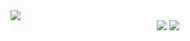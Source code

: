 <img src="https://capsule-render.vercel.app/api?type=waving&color=0%:ffabe1,100%:ffe6f7&height=290&section=header&text=welcome!&fontSize=70&fontColor=ffffff&desc=heeju's%20Github%20profile&fontAlignY=45" />

<div align="center">
  <a href="https://www.instagram.com/hh__moa/" target="_blank"><img src="https://img.shields.io/badge/instagram-C689C6?style=flat-square&logo=instagram&logoColor=white" aline="center"></a>
  <a href="https://velog.io/@hxxjx523" target="_blank"><img src="https://img.shields.io/badge/instagram-C689C6?style=flat-square&logo=velog&logoColor=white" aline="center">
</div>
